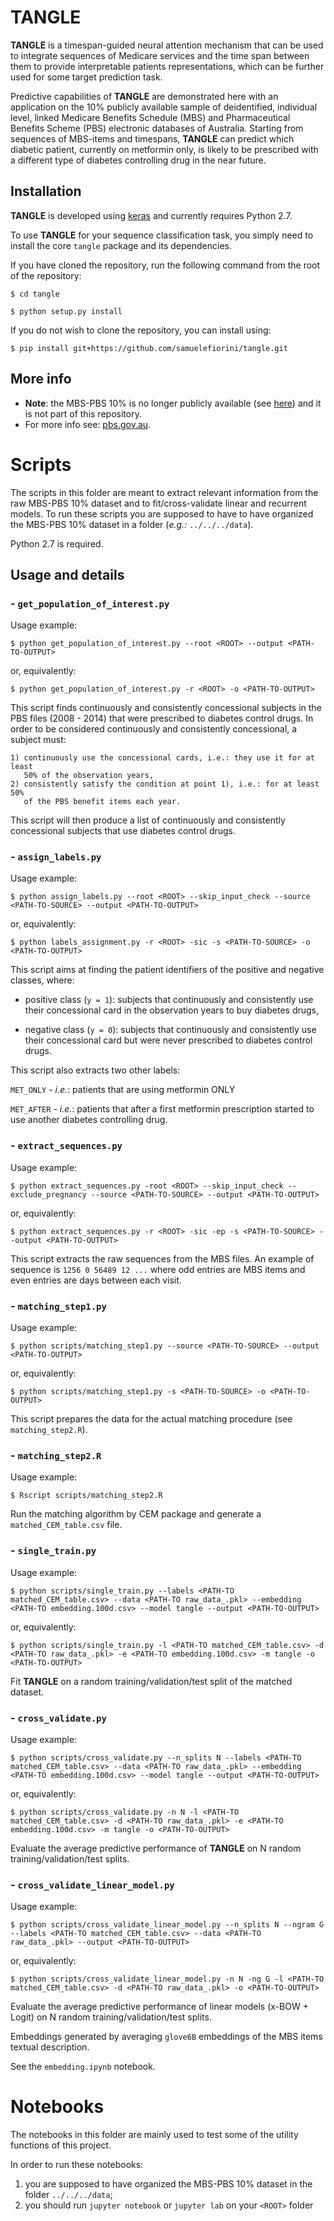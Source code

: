 # TANGLE
**TANGLE** is a timespan-guided neural attention mechanism that can be used to integrate sequences of Medicare services and the time span between them to provide interpretable patients representations, which can be further used for some target prediction task.

Predictive capabilities of **TANGLE** are demonstrated here with an application on the 10\% publicly available sample of deidentified, individual level, linked Medicare Benefits Schedule (MBS) and Pharmaceutical Benefits Scheme (PBS) electronic databases of Australia. Starting from sequences of MBS-items and timespans, **TANGLE** can predict which diabetic patient, currently on metformin only, is likely to be prescribed with a different type of diabetes controlling drug in the near future.

## Installation
**TANGLE** is developed using [keras](https://keras.io/) and currently requires Python 2.7.

To use **TANGLE** for your sequence classification task, you simply need to install the core `tangle` package and its dependencies.

If you have cloned the repository, run the following command from the root of the repository:

`$ cd tangle`

`$ python setup.py install`

If you do not wish to clone the repository, you can install using:

`$ pip install git+https://github.com/samuelefiorini/tangle.git`

## More info
- **Note**: the MBS-PBS 10% is no longer publicly available (see [here](http://www.pbs.gov.au/info/news/2016/08/public-release-of-linkable-10-percent-mbs-and-pbs-data)) and it is not part of this repository.
- For more info see: [pbs.gov.au](http://www.pbs.gov.au/info/news/2016/08/public-release-of-linkable-10-percent-mbs-and-pbs-data).
# Scripts

The scripts in this folder are meant to extract relevant information from the raw MBS-PBS 10% dataset and to fit/cross-validate linear and recurrent models.
To run these scripts you are supposed to have to have organized the MBS-PBS 10% dataset in a folder (*e.g.:* `../../../data`).

Python 2.7 is required.

## Usage and details
### - `get_population_of_interest.py`

Usage example:

`$ python get_population_of_interest.py --root <ROOT> --output <PATH-TO-OUTPUT>`

or, equivalently:

`$ python get_population_of_interest.py -r <ROOT> -o <PATH-TO-OUTPUT>`

This script finds continuously and consistently concessional subjects in the
PBS files (2008 - 2014) that were prescribed to diabetes control drugs.
In order to be considered continuously and consistently concessional, a subject
must:

    1) continuously use the concessional cards, i.e.: they use it for at least
       50% of the observation years,
    2) consistently satisfy the condition at point 1), i.e.: for at least 50%
       of the PBS benefit items each year.

This script will then produce a list of continuously and consistently
concessional subjects that use diabetes control drugs.

### - `assign_labels.py`

Usage example:

`$ python assign_labels.py --root <ROOT> --skip_input_check --source <PATH-TO-SOURCE> --output <PATH-TO-OUTPUT>`

or, equivalently:

`$ python labels_assignment.py -r <ROOT> -sic -s <PATH-TO-SOURCE> -o <PATH-TO-OUTPUT>`

This script aims at finding the patient identifiers of the positive and negative
classes, where:
+ positive class (`y = 1`): subjects that continuously and consistently use
  their concessional card in the observation years to buy diabetes drugs,
- negative class (`y = 0`): subjects that continuously and consistently use
  their concessional card but were never prescribed to diabetes control drugs.

 This script also extracts two other labels:

 `MET_ONLY` - *i.e.*: patients that are using metformin ONLY

 `MET_AFTER` - *i.e.*: patients that after a first metformin prescription started to use another diabetes controlling drug.

### - `extract_sequences.py`

Usage example:

`$ python extract_sequences.py -root <ROOT> --skip_input_check --exclude_pregnancy --source <PATH-TO-SOURCE> --output <PATH-TO-OUTPUT>`

or, equivalently:

`$ python extract_sequences.py -r <ROOT> -sic -ep -s <PATH-TO-SOURCE> --output <PATH-TO-OUTPUT>`

This script extracts the raw sequences from the MBS files. An example of
sequence is `1256 0 56489 12 ...` where odd entries are MBS items
and even entries are days between each visit.

### - `matching_step1.py`

Usage example:

`$ python scripts/matching_step1.py --source <PATH-TO-SOURCE> --output <PATH-TO-OUTPUT>`

or, equivalently:

`$ python scripts/matching_step1.py -s <PATH-TO-SOURCE> -o <PATH-TO-OUTPUT>`

This script prepares the data for the actual matching procedure (see `matching_step2.R`).

### - `matching_step2.R`

Usage example:

`$ Rscript scripts/matching_step2.R`

Run the matching algorithm by CEM package and generate a `matched_CEM_table.csv` file.

### - `single_train.py`

Usage example:

`$ python scripts/single_train.py --labels <PATH-TO matched_CEM_table.csv> --data <PATH-TO raw_data_.pkl> --embedding <PATH-TO embedding.100d.csv> --model tangle --output <PATH-TO-OUTPUT>`

or, equivalently:

`$ python scripts/single_train.py -l <PATH-TO matched_CEM_table.csv> -d <PATH-TO raw_data_.pkl> -e <PATH-TO embedding.100d.csv> -m tangle -o <PATH-TO-OUTPUT>`

Fit **TANGLE** on a random training/validation/test split of the matched dataset.

### - `cross_validate.py`

Usage example:

`$ python scripts/cross_validate.py --n_splits N --labels <PATH-TO matched_CEM_table.csv> --data <PATH-TO raw_data_.pkl> --embedding <PATH-TO embedding.100d.csv> --model tangle --output <PATH-TO-OUTPUT>`

or, equivalently:

`$ python scripts/cross_validate.py -n N -l <PATH-TO matched_CEM_table.csv> -d <PATH-TO raw_data_.pkl> -e <PATH-TO embedding.100d.csv> -m tangle -o <PATH-TO-OUTPUT>`

Evaluate the average predictive performance of **TANGLE** on N random training/validation/test splits.

### - `cross_validate_linear_model.py`

Usage example:

`$ python scripts/cross_validate_linear_model.py --n_splits N --ngram G --labels <PATH-TO matched_CEM_table.csv> --data <PATH-TO raw_data_.pkl> --output <PATH-TO-OUTPUT>`

or, equivalently:

`$ python scripts/cross_validate_linear_model.py -n N -ng G -l <PATH-TO matched_CEM_table.csv> -d <PATH-TO raw_data_.pkl> -o <PATH-TO-OUTPUT>`

Evaluate the average predictive performance of linear models (x-BOW + Logit) on N random training/validation/test splits.

Embeddings generated by averaging `glove6B` embeddings of the MBS items textual description.

See the `embedding.ipynb` notebook.
# Notebooks

The notebooks in this folder are mainly used to test some of the utility functions of this project.

In order to run these notebooks:
1. you are supposed to have organized the MBS-PBS 10% dataset in the folder `../../../data`;
2. you should run `jupyter notebook` or `jupyter lab` on your `<ROOT>` folder
